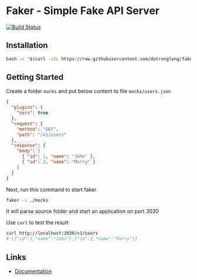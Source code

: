 # Faker - Simple Fake API Server
[![Build Status](https://travis-ci.org/dotronglong/faker.svg?branch=master)](https://travis-ci.org/dotronglong/faker)

## Installation

```bash
bash -c "$(curl -sSL https://raw.githubusercontent.com/dotronglong/faker/master/install.sh)"
```

## Getting Started

Create a folder `mocks` and put below content to file `mocks/users.json`

```json
{
  "plugins": {
    "cors": true
  },
  "request": {
    "method": "GET",
    "path": "/v1/users"
  },
  "response": {
    "body": [
      { "id": 1, "name": "John" },
      { "id": 2, "name": "Marry" }
    ]
  }
}
```

Next, run this command to start faker

```bash
faker -s ./mocks
```

It will parse source folder and start an application on port 3030

Use `curl` to test the result

```bash
curl http://localhost:3030/v1/users
# [{"id":1,"name":"John"},{"id":2,"name":"Marry"}]
```

## Links

* [Documentation](https://github.com/dotronglong/faker/wiki)

